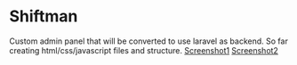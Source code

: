 # Shiftman



Custom admin panel that will be converted to use laravel as backend. So far creating html/css/javascript files and structure.
[Screenshot1](https://daigtas.lt/projektai/shiftman/preview/ListUsers.png)
[Screenshot2](https://daigtas.lt/projektai/shiftman/preview/login.png)
